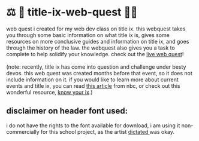 # ⚖ 🏫 title-ix-web-quest 🏑👟
 web quest i created for my web dev class on title ix. this webquest takes you through some basic information on what title ix is, gives some resources on more conclusive guides and information on title ix, and goes through the history of the law. the webquest also gives you a task to complete to help solidify your knowledge. check out the <a href = "https://gmiesner.github.io/title-ix-web-quest/">live web quest</a>!
 <br> 
 <br>
 (note: recently, title ix has come into question and challenge under besty devos. this web quest was created months before that event, so it does not include information on it. if you would like to learn more about current events and title ix, you can read <a href = "https://www.nbcnews.com/news/us-news/see-you-court-aclu-sues-betsy-devos-over-new-campus-n1206981">this article</a> from nbc, or check out this wonderful resource, <a href = "https://www.knowyourix.org/">know your ix</a>.)  

## disclaimer on header font used: 
i do not have the rights to the font available for download, i am using it non-commercially for this school project, as the artist <a href = "https://www.behance.net/gallery/13756975/ADAMCG-PRO-Free-Typeface"> dictated </a> was okay. 
